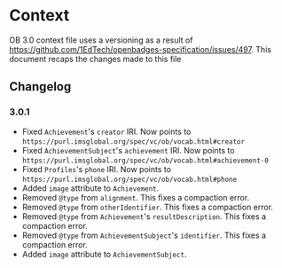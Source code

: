# Context

OB 3.0 context file uses a versioning as a result of https://github.com/1EdTech/openbadges-specification/issues/497. This document recaps the changes made to this file

## Changelog

### 3.0.1

- Fixed `Achievement`'s `creator` IRI. Now points to `https://purl.imsglobal.org/spec/vc/ob/vocab.html#creator`
- Fixed `AchievementSubject`'s `achievement` IRI. Now points to `https://purl.imsglobal.org/spec/vc/ob/vocab.html#achievement-0`
- Fixed `Profiles`'s `phone` IRI. Now points to `https://purl.imsglobal.org/spec/vc/ob/vocab.html#phone`
- Added `image` attribute to `Achievement`.
- Removed `@type` from `alignment`. This fixes a compaction error.
- Removed `@type` from `otherIdentifier`. This fixes a compaction error.
- Removed `@type` from `Achievement`'s `resultDescription`. This fixes a compaction error.
- Removed `@type` from `AchievementSubject`'s `identifier`. This fixes a compaction error.
- Added `image` attribute to `AchievementSubject`.
